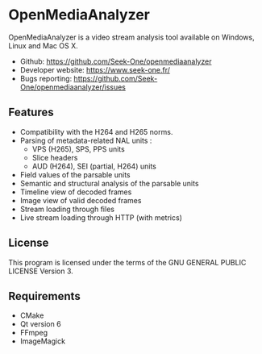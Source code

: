OpenMediaAnalyzer
============

OpenMediaAnalyzer is a video stream analysis tool available on Windows, Linux and Mac OS X.

- Github: https://github.com/Seek-One/openmediaanalyzer
- Developer website: https://www.seek-one.fr/
- Bugs reporting: https://github.com/Seek-One/openmediaanalyzer/issues

Features
--------
- Compatibility with the H264 and H265 norms.
- Parsing of metadata-related NAL units : 
    - VPS (H265), SPS, PPS units
    - Slice headers
    - AUD (H264), SEI (partial, H264) units
- Field values of the parsable units
- Semantic and structural analysis of the parsable units
- Timeline view of decoded frames
- Image view of valid decoded frames
- Stream loading through files
- Live stream loading through HTTP (with metrics)

License
-------

This program is licensed under the terms of the GNU GENERAL PUBLIC LICENSE Version 3.

Requirements
------------

- CMake
- Qt version 6
- FFmpeg
- ImageMagick
